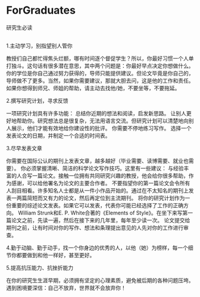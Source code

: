 # ForGraduates
研究生必读
##
1.主动学习，别指望别人管你

教授们自己都忙得焦头烂额，哪有时间逐个督促学生？所以，你最好习惯一个人单打独斗。这句话有很多潜在意思，其中两个问题是：你最好早点决定你想做什么。你的学位是你自己通过努力获得的，导师只能提供建议。但论文毕竟是你自己的，导师做不了更多。当然，如果你需要建议，那就大胆去问，这是他的工作和责任。如果你想得到师兄、师姐的帮助，请主动去找他/她，不要坐等，不要拖延。

2.撰写研究计划，寻求反馈

一项研究计划具有许多功能：
总结你近期的想法和阅读，启发新思路。
让别人更好地帮助你。研究想法总是很复杂，无法用语言交流。但研究计划可以清楚地向别人展示，他们才能有效地给你建设性的批评。
你需要不停地练习写作。
选择一个发表论文的日期，并制定一个合适的时间表。

3.尽早发表文章

你需要在国际公认的期刊上发表文章，越多越好（毕业需要、读博需要、就业也需要）。
你必须掌握清晰、简洁的科学论文写作技巧。这里有一些建议：
与经验丰富的人合写一篇论文。接触一位拥有共同研究兴趣的教授，他会给你很多帮助，作为感谢，可以给他署名为论文的主要合作者。
不要指望你的第一篇论文会令所有人刮目相看。许多知名人士都是从一件小作品开始的。通过在不太知名的期刊上发表一两篇简短而又有力的论文，然后再定位到主流期刊。
将你的研究计划作为一份重要的综述论文发表。如果它可以发表，代表你可能已经选择了工作的正确方向。
William Strunk和E. P. White合著的《Elements of Style》。在坐下来写第一篇论文之前，先读一遍，然后在接下来的几年里，每年至少读一次。
论文提交给期刊之前，让有时间对你的写作、想法和条理提出意见的人先对你的工作进行审查。

4.勤于动脑、勤于动手，找一个你身边的优秀的人，以他（她）为榜样，每一个细节你都要做到和他一样好，甚至更好。



5.提高抗压能力、抗挫折能力

在你的研究生生涯早期，必须拥有坚定的心理素质，避免被后期的各种问题压垮。遇到困境要深信：自己不放弃，世界就不会放弃你！


